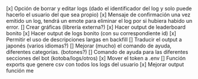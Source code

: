 [x] Opción de borrar y editar logs (dado el identificador del log y solo puede hacerlo el usuario del que sea propio)
[x] Mensaje de confirmación una vez emitido un log, tendrá un emote para eliminar el log por si hubiera habido un error.
[] Crear gráficas (librería externa?)
[x] Hacer output de leaderboard bonito
[x] Hacer output de logs bonito (con su correspondiente id)
[x] Permitir el uso de descripciones largas en backfill
[] Traducir el output a japonés (varios idiomas?)
[] Mejorar (mucho) el comando de ayuda, diferentes categorías. (botones?)
[] Comando de ayuda para las diferentes secciones del bot (kotoba/logs/otros)
[x] Mover el token a .env
[] Función exports que genere csv con todos los logs del usuario
[x] Mejorar output función me